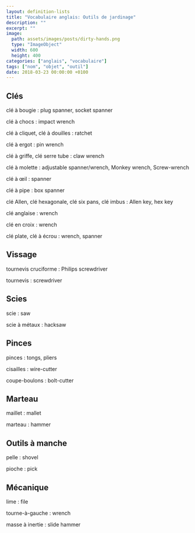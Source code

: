 ```yaml
---
layout: definition-lists
title: "Vocabulaire anglais: Outils de jardinage"
description: ""
excerpt: ""
image:
  path: assets/images/posts/dirty-hands.png
  type: "ImageObject"
  width: 600
  height: 400
categories: ["anglais", "vocabulaire"]
tags: ["nom", "objet", "outil"]
date: 2018-03-23 00:00:00 +0100
---
```


## Clés

clé à bougie
: plug spanner, socket spanner

clé à chocs
: impact wrench

clé à cliquet, clé à douilles
: ratchet

clé à ergot
: pin wrench

clé à griffe, clé serre tube
: claw wrench

clé à molette
: adjustable spanner/wrench, Monkey wrench, Screw-wrench

clé à œil
: spanner

clé à pipe
: box spanner

clé Allen, clé hexagonale, clé six pans, clé imbus
: Allen key, hex key

clé anglaise
: wrench

clé en croix
: wrench

clé plate, clé à écrou
: wrench, spanner


## Vissage

tournevis cruciforme
: Philips screwdriver

tournevis
: screwdriver


## Scies

scie
: saw

scie à métaux
: hacksaw


## Pinces

pinces
: tongs, pliers

cisailles
: wire-cutter

coupe-boulons
: bolt-cutter


## Marteau

maillet
: mallet

marteau
: hammer


## Outils à manche

pelle
: shovel

pioche
: pick


## Mécanique

lime
: file

tourne-à-gauche
: wrench

masse à inertie
:	slide hammer
